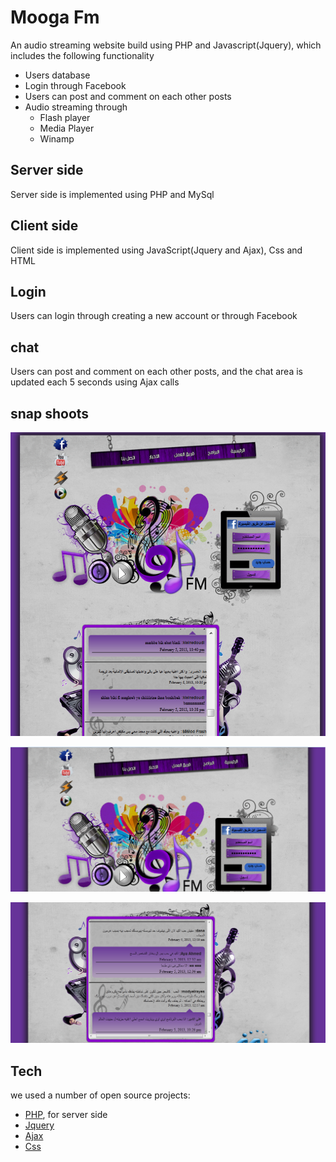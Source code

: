 Mooga Fm
========

An audio streaming website build using PHP and Javascript(Jquery), which includes the  following functionality
 - Users database 
 - Login through Facebook 
 - Users can post and comment on each other posts
 - Audio streaming through
   - Flash player
   - Media Player
   - Winamp

Server side
-----------
Server side is implemented using PHP and MySql

Client side
-----------
Client side is implemented using JavaScript(Jquery and Ajax), Css and HTML

Login
-----
Users can login through creating a new account or through Facebook

chat
----
 Users can post and comment on each other posts, and the chat area is updated each 5 seconds using Ajax calls

snap shoots
-----------
![ScreenShot](https://github.com/azmy92/moogafm/blob/master/mooga3.PNG?raw=true)

![ScreenShot](https://github.com/azmy92/moogafm/blob/master/mooga2.PNG?raw=true)

![ScreenShot](https://github.com/azmy92/moogafm/blob/master/mooga1.PNG?raw=true)

Tech
----
we used a number of open source projects:
 * [PHP], for server side 
 * [Jquery]
 * [Ajax]
 * [Css]

[PHP]:http://www.php.net/
[Jquery]:http://jquery.com/
[Ajax]: http://api.jquery.com/jquery.ajax/
[Css]: http://www.google.com.eg/url?sa=t&rct=j&q=&esrc=s&source=web&cd=1&cad=rja&ved=0CDEQFjAA&url=http%3A%2F%2Fwww.w3schools.com%2Fcss%2F&ei=hxPIUv2tAuXu0gXr34HYDg&usg=AFQjCNGG3EcDyCqkT2MocQnvAN7IObgnPw&sig2=4zltvYM7FCzuFdOnC1xV4A&bvm=bv.58187178,d.d2k
